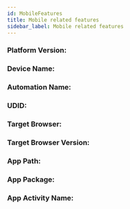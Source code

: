 ```yaml
---
id: MobileFeatures
title: Mobile related features
sidebar_label: Mobile related features
---
```


### Platform Version:

### Device Name:

### Automation Name:

### UDID:

### Target Browser:

### Target Browser Version:

### App Path:

### App Package:

### App Activity Name:
